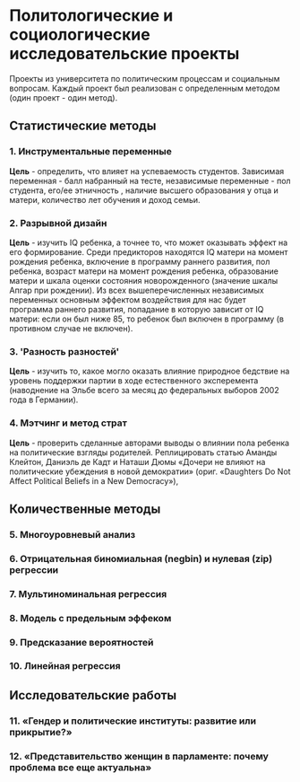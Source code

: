 # Политологические и социологические исследовательские проекты
Проекты из университета по политическим процессам и социальным вопросам. Каждый проект был реализован с определенным методом (один проект - один метод).

## Статистические методы

### 1. Инструментальные переменные

**Цель** - определить, что влияет на успеваемость студентов. Зависимая переменная - балл набранный на тесте, независимые переменные - пол студента, его/ее этничность , наличие высшего образования у отца и матери, количество лет обучения и доход семьи.

### 2. Разрывной дизайн

**Цель** -  изучить IQ ребенка, а точнее то, что может оказывать эффект на его формирование. Среди предикторов находятся IQ матери на момент рождения ребенка, включение в программу раннего развития, пол ребенка, возраст матери на момент рождения ребенка, образование матери и шкала оценки состояния новорожденного (значение шкалы Апгар при рождении). Из всех вышеперечисленных независимых переменных основным эффектом воздействия для нас будет программа раннего развития, попадание в которую зависит от IQ матери: если он был ниже 85, то ребенок был включен в программу (в противном случае не включен).

### 3. 'Разность разностей'

**Цель** -  изучить то, какое могло оказать влияние природное бедствие на уровень поддержки партии в ходе естественного эксперемента (наводнение на Эльбе всего за месяц до федеральных выборов 2002 года в Германии).

### 4. Мэтчинг и метод страт

**Цель** -  проверить сделанные авторами выводы о влиянии пола ребенка на политические взгляды родителей. Реплицировать статью Аманды Клейтон, Даниэль де Кадт и Наташи Дюмы «Дочери не влияют на политические убеждения в новой демократии» (ориг. «Daughters Do Not Affect Political Beliefs in a New Democracy»),

## Количественные методы

### 5. Многоуровневый анализ

### 6. Отрицательная биномиальная (negbin) и нулевая (zip) регрессии

### 7. Мультиноминальная регрессия

### 8. Модель с предельным эффеком

### 9. Предсказание вероятностей

### 10. Линейная регрессия

## Исследовательские работы

### 11. «Гендер и политические институты: развитие или прикрытие?»

### 12. «Представительство женщин в парламенте: почему проблема все еще актуальна»

